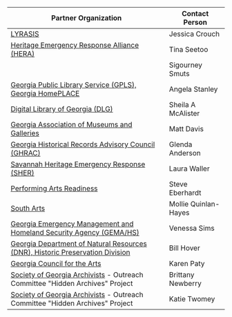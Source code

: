 | Partner Organization | Contact Person |
| --- | --- |
| [LYRASIS](https://www.lyrasis.org/Leadership/Pages/Catalyst-Fund.aspx) | Jessica Crouch |
| [Heritage Emergency Response Alliance (HERA)](https://heraatlanta.wordpress.com/) | Tina Seetoo | 
| | Sigourney Smuts | 
| [Georgia Public Library Service (GPLS), Georgia HomePLACE](https://georgialibraries.org/) | Angela Stanley |
| [Digital Library of Georgia (DLG)](https://dlg.usg.edu/) | Sheila A McAlister |
| [Georgia Association of Museums and Galleries](http://www.gamg.org/)| Matt Davis | 
| [Georgia Historical Records Advisory Council (GHRAC)](https://www.georgiaarchives.org/ghrac) | Glenda Anderson | 
| [Savannah Heritage Emergency Response (SHER)](https://sheronline.info/) | Laura Waller | 
| [Performing Arts Readiness](https://performingartsreadiness.org/) | Steve Eberhardt | 
| [South Arts](https://www.southarts.org/) | Mollie Quinlan-Hayes | 
| [Georgia Emergency Management and Homeland Security Agency (GEMA/HS)](https://gema.georgia.gov/) | Venessa Sims | 
| [Georgia Department of Natural Resources (DNR), Historic Preservation Division](https://georgiashpo.org/) | Bill Hover | 
| [Georgia Council for the Arts](http://gaarts.org/) | Karen Paty |
| [Society of Georgia Archivists](https://soga.wildapricot.org/) - Outreach Committee "Hidden Archives" Project| Brittany Newberry |
| [Society of Georgia Archivists](https://soga.wildapricot.org/) - Outreach Committee "Hidden Archives" Project| Katie Twomey |
